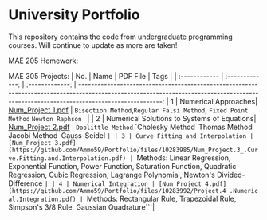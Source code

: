 # University Portfolio
This repository contains the code from undergraduate programming courses. Will continue to update as more are taken!

MAE 205 Homework:

MAE 305 Projects:
| No. | Name | PDF File | Tags |
| :------------ | :-------------: | :-------------: | --------------------------------------------------------------------------------------------------------------------------------------------------------------------------------------: 
| 1 | Numerical Approaches| [Num_Project 1.pdf](https://github.com/Ammo59/Portfolio/files/10283947/Num_Project.1.pdf)
| `Bisection Method`,`Regular Falsi Method`, `Fixed Point Method` `Newton Raphson ` |
| 2 | Numerical Solutions to Systems of Equations| [Num_Project 2.pdf](https://github.com/Ammo59/Portfolio/files/10283974/Num_Project.2_.Numerical.Solutions.to.Systems.of.Equations.pdf)
 | `Doolittle Method` `Cholesky Method``` ```Thomas Method``` ```Jacobi Method``` ```Gauss-Seidel ```|
| 3 | Curve Fitting and Interpolation | [Num_Project 3.pdf](https://github.com/Ammo59/Portfolio/files/10283985/Num_Project.3_.Curve.Fitting.and.Interpolation.pdf)
| ```Methods: Linear Regression, Exponential Function, Power Function, Saturation Function, Quadratic Regression, Cubic Regression, Lagrange Polynomial, Newton's Divided-Difference ```|
| 4 | Numerical Integration | [Num_Project 4.pdf](https://github.com/Ammo59/Portfolio/files/10283992/Project.4_.Numerical.Integration.pdf)
| ```Methods: Rectangular Rule, Trapezoidal Rule, Simpson's 3/8 Rule, Gaussian Quadrature```|
